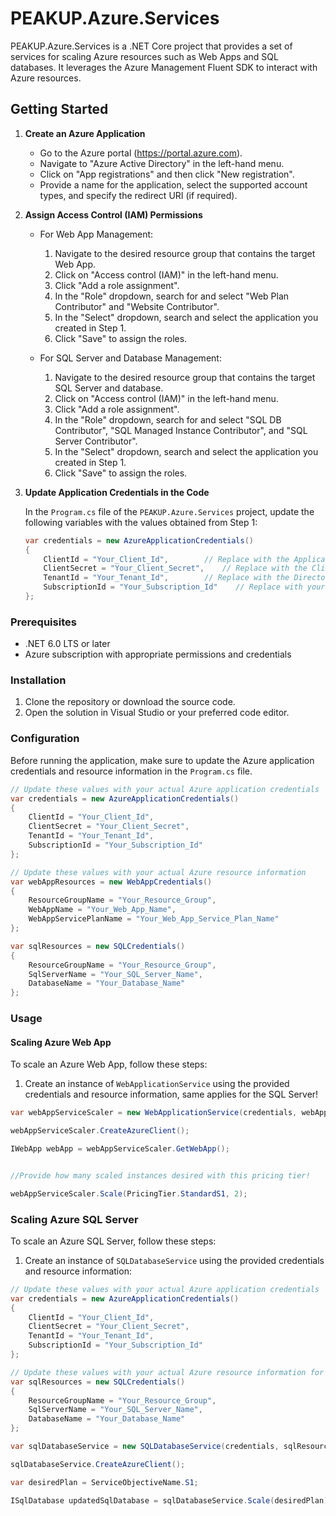 # PEAKUP.Azure.Services

PEAKUP.Azure.Services is a .NET Core project that provides a set of services for scaling Azure resources such as Web Apps and SQL databases. It leverages the Azure Management Fluent SDK to interact with Azure resources.

## Getting Started

1. **Create an Azure Application**
   - Go to the Azure portal (https://portal.azure.com).
   - Navigate to "Azure Active Directory" in the left-hand menu.
   - Click on "App registrations" and then click "New registration".
   - Provide a name for the application, select the supported account types, and specify the redirect URI (if required).

2. **Assign Access Control (IAM) Permissions**
   - For Web App Management:
     1. Navigate to the desired resource group that contains the target Web App.
     2. Click on "Access control (IAM)" in the left-hand menu.
     3. Click "Add a role assignment".
     4. In the "Role" dropdown, search for and select "Web Plan Contributor" and "Website Contributor".
     5. In the "Select" dropdown, search and select the application you created in Step 1.
     6. Click "Save" to assign the roles.

   - For SQL Server and Database Management:
     1. Navigate to the desired resource group that contains the target SQL Server and database.
     2. Click on "Access control (IAM)" in the left-hand menu.
     3. Click "Add a role assignment".
     4. In the "Role" dropdown, search for and select "SQL DB Contributor", "SQL Managed Instance Contributor", and "SQL Server Contributor".
     5. In the "Select" dropdown, search and select the application you created in Step 1.
     6. Click "Save" to assign the roles.

3. **Update Application Credentials in the Code**

   In the `Program.cs` file of the `PEAKUP.Azure.Services` project, update the following variables with the values obtained from Step 1:

   ```csharp
   var credentials = new AzureApplicationCredentials()
   {
       ClientId = "Your_Client_Id",        // Replace with the Application (client) ID
       ClientSecret = "Your_Client_Secret",    // Replace with the Client secret
       TenantId = "Your_Tenant_Id",        // Replace with the Directory (tenant) ID
       SubscriptionId = "Your_Subscription_Id"    // Replace with your Azure subscription ID
   };


### Prerequisites

- .NET 6.0 LTS or later
- Azure subscription with appropriate permissions and credentials

### Installation

1. Clone the repository or download the source code.
2. Open the solution in Visual Studio or your preferred code editor.

### Configuration

Before running the application, make sure to update the Azure application credentials and resource information in the `Program.cs` file.

```csharp
// Update these values with your actual Azure application credentials
var credentials = new AzureApplicationCredentials()
{
    ClientId = "Your_Client_Id",
    ClientSecret = "Your_Client_Secret",
    TenantId = "Your_Tenant_Id",
    SubscriptionId = "Your_Subscription_Id"
};

// Update these values with your actual Azure resource information
var webAppResources = new WebAppCredentials()
{
    ResourceGroupName = "Your_Resource_Group",
    WebAppName = "Your_Web_App_Name",
    WebAppServicePlanName = "Your_Web_App_Service_Plan_Name"
};

var sqlResources = new SQLCredentials()
{
    ResourceGroupName = "Your_Resource_Group",
    SqlServerName = "Your_SQL_Server_Name",
    DatabaseName = "Your_Database_Name"
};
```

### Usage

#### Scaling Azure Web App

To scale an Azure Web App, follow these steps:

1. Create an instance of `WebApplicationService` using the provided credentials and resource information, same applies for the SQL Server!


```csharp
var webAppServiceScaler = new WebApplicationService(credentials, webAppResources);

webAppServiceScaler.CreateAzureClient();

IWebApp webApp = webAppServiceScaler.GetWebApp();


//Provide how many scaled instances desired with this pricing tier!

webAppServiceScaler.Scale(PricingTier.StandardS1, 2);
````

### Scaling Azure SQL Server

To scale an Azure SQL Server, follow these steps:

1. Create an instance of `SQLDatabaseService` using the provided credentials and resource information:

```csharp
// Update these values with your actual Azure application credentials
var credentials = new AzureApplicationCredentials()
{
    ClientId = "Your_Client_Id",
    ClientSecret = "Your_Client_Secret",
    TenantId = "Your_Tenant_Id",
    SubscriptionId = "Your_Subscription_Id"
};

// Update these values with your actual Azure resource information for the SQL Server
var sqlResources = new SQLCredentials()
{
    ResourceGroupName = "Your_Resource_Group",
    SqlServerName = "Your_SQL_Server_Name",
    DatabaseName = "Your_Database_Name"
};

var sqlDatabaseService = new SQLDatabaseService(credentials, sqlResources);

sqlDatabaseService.CreateAzureClient();

var desiredPlan = ServiceObjectiveName.S1;

ISqlDatabase updatedSqlDatabase = sqlDatabaseService.Scale(desiredPlan);

```

